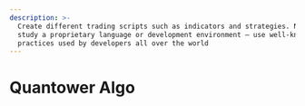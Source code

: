 ```yaml
---
description: >-
  Create different trading scripts such as indicators and strategies. No need to
  study a proprietary language or development environment — use well-known
  practices used by developers all over the world
---
```


# Quantower Algo

